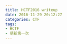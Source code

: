 ```yaml
---
title: HCTF2016 writeup
date: 2016-11-29 20:12:27
categories: CTF
tags:
- HCTF
- 萌新第一次
---
```

